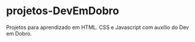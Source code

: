 # projetos-DevEmDobro
Projetos para aprendizado em HTML. CSS e Javascript com auxílio do Dev em Dobro.
